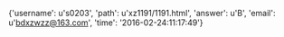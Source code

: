 {'username': u's0203', 'path': u'xz1191/1191.html', 'answer': u'B', 'email': u'bdxzwzz@163.com', 'time': '2016-02-24:11:17:49'}